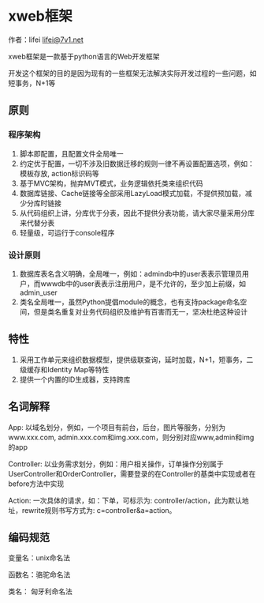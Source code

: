# xweb框架
作者：lifei   <lifei@7v1.net>

xweb框架是一款基于python语言的Web开发框架

开发这个框架的目的是因为现有的一些框架无法解决实际开发过程的一些问题，如短事务，N+1等


## 原则


### 程序架构
1. 脚本即配置，且配置文件全局唯一
2. 约定优于配置，一切不涉及旧数据迁移的规则一律不再设置配置选项，例如：模板存放, action标识码等
3. 基于MVC架构，抛弃MVT模式，业务逻辑依托类来组织代码
4. 数据库链接、Cache链接等全部采用LazyLoad模式加载，不提供预加载，减少分库时链接
5. 从代码组织上讲，分库优于分表，因此不提供分表功能，请大家尽量采用分库来代替分表
6. 轻量级，可运行于console程序

### 设计原则
1. 数据库表名含义明确，全局唯一，例如：admindb中的user表表示管理员用户，而wwwdb中的user表表示注册用户，是不允许的，至少加上前缀，如admin_user
2. 类名全局唯一，虽然Python提倡module的概念，也有支持package命名空间，但是类名重复对业务代码组织及维护有百害而无一，坚决杜绝这种设计


## 特性

1. 采用工作单元来组织数据模型，提供级联查询，延时加载，N+1，短事务，二级缓存和Identity Map等特性
2. 提供一个内置的ID生成器，支持跨库

## 名词解释

App: 以域名划分，例如，一个项目有前台，后台，图片等服务，分别为www.xxx.com, admin.xxx.com和img.xxx.com，则分别对应www,admin和img的app

Controller: 以业务需求划分，例如：用户相关操作，订单操作分别属于UserController和OrderController，需要登录的在Controller的基类中实现或者在before方法中实现

Action: 一次具体的请求，如：下单，可标示为: controller/action，此为默认地址，rewrite规则书写方式为: c=controller&a=action。



## 编码规范

变量名：unix命名法

函数名：骆驼命名法

类名：  匈牙利命名法